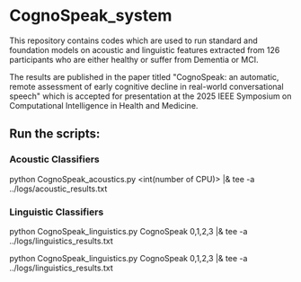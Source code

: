 # CognoSpeak_system
This repository contains codes which are used to run standard and foundation models on acoustic and linguistic features extracted from 126 participants who are either healthy or suffer from Dementia or MCI. 

The results are published in the paper titled "CognoSpeak: an automatic, remote assessment of early cognitive decline in real-world conversational speech" which is accepted for presentation at the 2025 IEEE Symposium on Computational Intelligence in Health and Medicine. 

## Run the scripts: 
### Acoustic Classifiers
python CognoSpeak_acoustics.py <int(number of CPU)> |& tee -a ../logs/acoustic_results.txt


### Linguistic Classifiers

python CognoSpeak_linguistics.py CognoSpeak 0,1,2,3 |& tee -a ../logs/linguistics_results.txt

python CognoSpeak_linguistics.py CognoSpeak 0,1,2,3 |& tee -a ../logs/linguistics_results.txt


